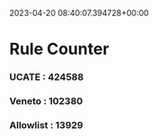 2023-04-20 08:40:07.394728+00:00
# Rule Counter 
 ### UCATE : 424588

 ### Veneto : 102380

 ### Allowlist : 13929